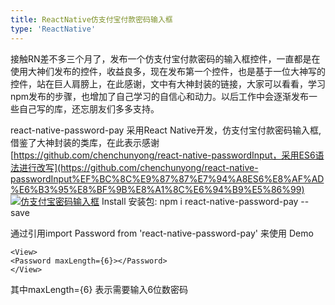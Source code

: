 ```yaml
---
title: ReactNative仿支付宝付款密码输入框
type: 'ReactNative'
---
```


接触RN差不多三个月了，发布一个仿支付宝付款密码的输入框控件，一直都是在使用大神们发布的控件，收益良多，现在发布第一个控件，也是基于一位大神写的控件，站在巨人肩膀上，在此感谢，文中有大神封装的链接，大家可以看看，学习npm发布的步骤，也增加了自己学习的自信心和动力。以后工作中会逐渐发布一些自己写的库，还忘朋友们多多支持。
<!--more-->
react-native-password-pay
采用React Native开发，仿支付宝付款密码输入框,借鉴了大神封装的类库，在此表示感谢[https://github.com/chenchunyong/react-native-passwordInput，采用ES6语法进行改写](https://github.com/chenchunyong/react-native-passwordInput%EF%BC%8C%E9%87%87%E7%94%A8ES6%E8%AF%AD%E6%B3%95%E8%BF%9B%E8%A1%8C%E6%94%B9%E5%86%99)
[![仿支付宝密码输入框](https://github.com/wayne214/react-native-password-pay/raw/master/password.png)](https://github.com/wayne214/react-native-password-pay/raw/master/password.png)
Install
安装包:
npm i react-native-password-pay --save

通过引用import Password from 'react-native-password-pay'
来使用
Demo
```
<View> 
<Password maxLength={6}></Password> 
</View>
```
其中maxLength={6}
表示需要输入6位数密码

